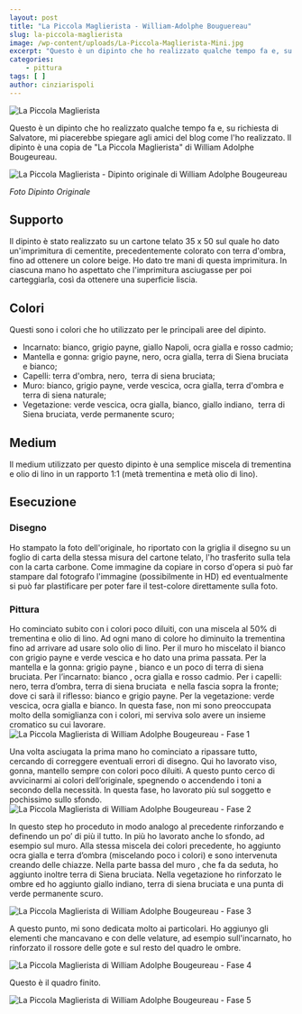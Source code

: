 ```yaml
---
layout: post
title: "La Piccola Maglierista - William-Adolphe Bouguereau"
slug: la-piccola-maglierista
image: /wp-content/uploads/La-Piccola-Maglierista-Mini.jpg
excerpt: "Questo è un dipinto che ho realizzato qualche tempo fa e, su richiesta di Salvatore, mi piacerebbe spiegare agli amici del blog come l&#039;ho realizzato. Il"
categories:
    - pittura
tags: [ ]
author: cinziarispoli
---
```


![La Piccola Maglierista](/wp-content/uploads/La-Piccola-Maglierista-Mini.jpg "La Piccola Maglierista")

Questo è un dipinto che ho realizzato qualche tempo fa e, su richiesta di Salvatore, mi piacerebbe spiegare agli amici del blog come l'ho realizzato. Il dipinto è una copia de "La Piccola Maglierista" di William Adolphe Bougeureau.

![La Piccola Maglierista - Dipinto originale di William Adolphe Bougeureau](/wp-content/uploads/La-Piccola-Maglierista-Originale.jpg "La Piccola Maglierista - Dipinto originale di William Adolphe Bougeureau")

_Foto Dipinto Originale_

## Supporto

Il dipinto è stato realizzato su un cartone telato 35 x 50 sul quale ho dato un'imprimitura di cementite, precedentemente colorato con terra d'ombra, fino ad ottenere un colore beige. Ho dato tre mani di questa imprimitura. In ciascuna mano ho aspettato che l'imprimitura asciugasse per poi carteggiarla, così da ottenere una superficie liscia.

## Colori

Questi sono i colori che ho utilizzato per le principali aree del dipinto.

- Incarnato: bianco, grigio payne, giallo Napoli, ocra gialla e rosso cadmio;
- Mantella e gonna: grigio payne, nero, ocra gialla, terra di Siena bruciata e bianco;
- Capelli: terra d'ombra, nero,  terra di siena bruciata;
- Muro: bianco, grigio payne, verde vescica, ocra gialla, terra d'ombra e terra di siena naturale;
- Vegetazione: verde vescica, ocra gialla, bianco, giallo indiano,  terra di Siena bruciata, verde permanente scuro;

## Medium

Il medium utilizzato per questo dipinto è una semplice miscela di trementina e olio di lino in un rapporto 1:1 (metà trementina e metà olio di lino).

## Esecuzione

### Disegno

Ho stampato la foto dell'originale, ho riportato con la griglia il disegno su un foglio di carta della stessa misura del cartone telato, l'ho trasferito sulla tela con la carta carbone. Come immagine da copiare in corso d'opera si può far stampare dal fotografo l'immagine (possibilmente in HD) ed eventualmente si può far plastificare per poter fare il test-colore direttamente sulla foto.

### Pittura

Ho cominciato subito con i colori poco diluiti, con una miscela al 50% di trementina e olio di lino. Ad ogni mano di colore ho diminuito la trementina fino ad arrivare ad usare solo olio di lino. Per il muro ho miscelato il bianco con grigio payne e verde vescica e ho dato una prima passata. Per la mantella e la gonna: grigio payne , bianco e un poco di terra di siena bruciata. Per l’incarnato: bianco , ocra gialla e rosso cadmio. Per i capelli: nero, terra d’ombra, terra di siena bruciata  e nella fascia sopra la fronte; dove ci sarà il riflesso: bianco e grigio payne. Per la vegetazione: verde vescica, ocra gialla e bianco. In questa fase, non mi sono preoccupata molto della somiglianza con i colori, mi serviva solo avere un insieme cromatico su cui lavorare. ![La Piccola Maglierista di William Adolphe Bougeureau - Fase 1](/wp-content/uploads/La-Piccola-Maglierista-1.jpg "La Piccola Maglierista di William Adolphe Bougeureau - Fase 1")

Una volta asciugata la prima mano ho cominciato a ripassare tutto, cercando di correggere eventuali errori di disegno. Qui ho lavorato viso, gonna, mantello sempre con colori poco diluiti. A questo punto cerco di avvicinarmi ai colori dell’originale, spegnendo o accendendo i toni a secondo della necessità. In questa fase, ho lavorato più sul soggetto e pochissimo sullo sfondo. ![La Piccola Maglierista di William Adolphe Bougeureau - Fase 2](/wp-content/uploads/La-Piccola-Maglierista-2.jpg "La Piccola Maglierista di William Adolphe Bougeureau - Fase 2")

In questo step ho proceduto in modo analogo al precedente rinforzando e definendo un po’ di più il tutto. In più ho lavorato anche lo sfondo, ad esempio sul muro. Alla stessa miscela dei colori precedente, ho aggiunto ocra gialla e terra d’ombra (miscelando poco i colori) e sono intervenuta creando delle chiazze. Nella parte bassa del muro , che fa da seduta, ho aggiunto inoltre terra di Siena bruciata. Nella vegetazione ho rinforzato le ombre ed ho aggiunto giallo indiano, terra di siena bruciata e una punta di verde permanente scuro.

![La Piccola Maglierista di William Adolphe Bougeureau - Fase 3](/wp-content/uploads/La-Piccola-Maglierista-3.jpg "La Piccola Maglierista di William Adolphe Bougeureau - Fase 3")

A questo punto, mi sono dedicata molto ai particolari. Ho aggiunyo gli elementi che mancavano e con delle velature, ad esempio sull'incarnato, ho rinforzato il rossore delle gote e sul resto del quadro le ombre.

![La Piccola Maglierista di William Adolphe Bougeureau - Fase 4](/wp-content/uploads/La-Piccola-Maglierista-4.jpg "La Piccola Maglierista di William Adolphe Bougeureau - Fase 4")

Questo è il quadro finito.

![La Piccola Maglierista di William Adolphe Bougeureau - Fase 5](/wp-content/uploads/La-Piccola-Maglierista-5.jpg "La Piccola Maglierista di William Adolphe Bougeureau - Fase 5")
